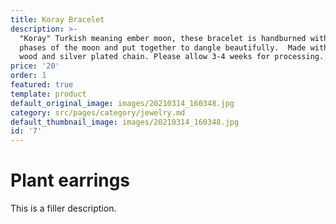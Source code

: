 ```yaml
---
title: Koray Bracelet
description: >-
  "Koray" Turkish meaning ember moon, these bracelet is handburned with the
  phases of the moon and put together to dangle beautifully.  Made with poplar
  wood and silver plated chain. Please allow 3-4 weeks for processing. 
price: '20'
order: 1
featured: true
template: product
default_original_image: images/20210314_160348.jpg
category: src/pages/category/jewelry.md
default_thumbnail_image: images/20210314_160348.jpg
id: '7'
---
```

# Plant earrings

This is a filler description.
